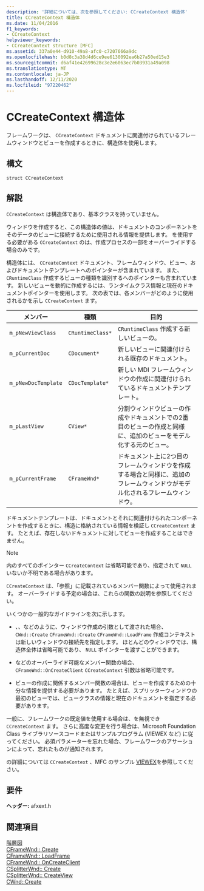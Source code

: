 ```yaml
---
description: '詳細については、次を参照してください: CCreateContext 構造体'
title: CCreateContext 構造体
ms.date: 11/04/2016
f1_keywords:
- CCreateContext
helpviewer_keywords:
- CCreateContext structure [MFC]
ms.assetid: 337a0e44-d910-49a8-afc0-c7207666a9dc
ms.openlocfilehash: b0d8c3a38d4d6ce9ee6130092ea6b27a50ed15e3
ms.sourcegitcommit: d6af41e42699628c3e2e6063ec7b03931a49a098
ms.translationtype: MT
ms.contentlocale: ja-JP
ms.lasthandoff: 12/11/2020
ms.locfileid: "97220462"
---
```

# <a name="ccreatecontext-structure"></a>CCreateContext 構造体

フレームワークは、 `CCreateContext` ドキュメントに関連付けられているフレームウィンドウとビューを作成するときに、構造体を使用します。

## <a name="syntax"></a>構文

```
struct CCreateContext
```

## <a name="remarks"></a>解説

`CCreateContext` は構造体であり、基本クラスを持っていません。

ウィンドウを作成すると、この構造体の値は、ドキュメントのコンポーネントをそのデータのビューに接続するために使用される情報を提供します。 を使用する必要がある `CCreateContext` のは、作成プロセスの一部をオーバーライドする場合のみです。

構造体には、 `CCreateContext` ドキュメント、フレームウィンドウ、ビュー、およびドキュメントテンプレートへのポインターが含まれています。 また、 `CRuntimeClass` 作成するビューの種類を識別するへのポインターも含まれています。 新しいビューを動的に作成するには、ランタイムクラス情報と現在のドキュメントポインターを使用します。 次の表では、各メンバーがどのように使用されるかを示し `CCreateContext` ます。

|メンバー|種類|目的|
|------------|----------|--------------------|
|`m_pNewViewClass`|`CRuntimeClass*`|`CRuntimeClass` 作成する新しいビューの。|
|`m_pCurrentDoc`|`CDocument*`|新しいビューに関連付けられる既存のドキュメント。|
|`m_pNewDocTemplate`|`CDocTemplate*`|新しい MDI フレームウィンドウの作成に関連付けられているドキュメントテンプレート。|
|`m_pLastView`|`CView*`|分割ウィンドウビューの作成やドキュメントでの2番目のビューの作成と同様に、追加のビューをモデル化する元のビュー。|
|`m_pCurrentFrame`|`CFrameWnd*`|ドキュメント上に2つ目のフレームウィンドウを作成する場合と同様に、追加のフレームウィンドウがモデル化されるフレームウィンドウ。|

ドキュメントテンプレートは、ドキュメントとそれに関連付けられたコンポーネントを作成するときに、構造に格納されている情報を検証し `CCreateContext` ます。 たとえば、存在しないドキュメントに対してビューを作成することはできません。

> [!NOTE]
> 内のすべてのポインター `CCreateContext` は省略可能であり、指定されて `NULL` いないか不明である場合があります。

`CCreateContext` は、「参照」に記載されているメンバー関数によって使用されます。 オーバーライドする予定の場合は、これらの関数の説明を参照してください。

いくつかの一般的なガイドラインを次に示します。

- 、、などのように、ウィンドウ作成の引数として渡された場合、 `CWnd::Create` `CFrameWnd::Create` `CFrameWnd::LoadFrame` 作成コンテキストは新しいウィンドウの接続先を指定します。 ほとんどのウィンドウでは、構造体全体は省略可能であり、 `NULL` ポインターを渡すことができます。

- などのオーバーライド可能なメンバー関数の場合、 `CFrameWnd::OnCreateClient` `CCreateContext` 引数は省略可能です。

- ビューの作成に関係するメンバー関数の場合は、ビューを作成するための十分な情報を提供する必要があります。 たとえば、スプリッターウィンドウの最初のビューでは、ビュークラスの情報と現在のドキュメントを指定する必要があります。

一般に、フレームワークの既定値を使用する場合は、を無視でき `CCreateContext` ます。 さらに高度な変更を行う場合は、Microsoft Foundation Class ライブラリソースコードまたはサンプルプログラム (VIEWEX など) に従ってください。 必須パラメーターを忘れた場合、フレームワークのアサーションによって、忘れたものが通知されます。

の詳細については `CCreateContext` 、MFC のサンプル [VIEWEX](../../overview/visual-cpp-samples.md)を参照してください。

## <a name="requirements"></a>要件

**ヘッダー:** afxext.h

## <a name="see-also"></a>関連項目

[階層図](../../mfc/hierarchy-chart.md)<br/>
[CFrameWnd:: Create](../../mfc/reference/cframewnd-class.md#create)<br/>
[CFrameWnd:: LoadFrame](../../mfc/reference/cframewnd-class.md#loadframe)<br/>
[CFrameWnd:: OnCreateClient](../../mfc/reference/cframewnd-class.md#oncreateclient)<br/>
[CSplitterWnd:: Create](../../mfc/reference/csplitterwnd-class.md#create)<br/>
[CSplitterWnd:: CreateView](../../mfc/reference/csplitterwnd-class.md#createview)<br/>
[CWnd::Create](../../mfc/reference/cwnd-class.md#create)

